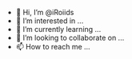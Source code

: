 - 👋 Hi, I’m @iRoiids
- 👀 I’m interested in ...
- 🌱 I’m currently learning ...
- 💞️ I’m looking to collaborate on ...
- 📫 How to reach me ...

<!---
iRoiids/iRoiids is a ✨ special ✨ repository because its `README.md` (this file) appears on your GitHub profile.
You can click the Preview link to take a look at your changes.
--->
